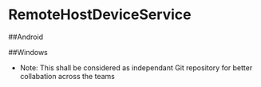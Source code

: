 # RemoteHostDeviceService

##Android

##Windows

+ Note: This shall be considered as independant Git repository for better collabation across the teams